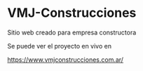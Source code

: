 # VMJ-Construcciones
Sitio web creado para empresa constructora


Se puede ver el proyecto en vivo en 

https://www.vmjconstrucciones.com.ar/

